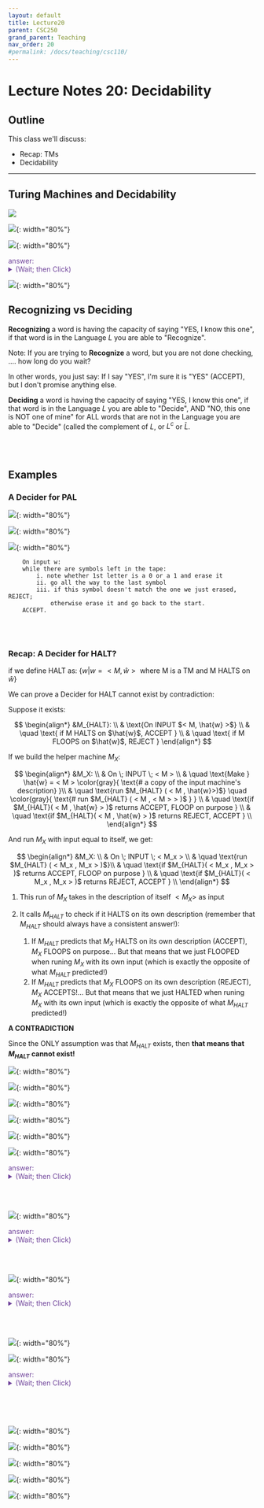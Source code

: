 ```yaml
---
layout: default
title: Lecture20
parent: CSC250
grand_parent: Teaching
nav_order: 20
#permalink: /docs/teaching/csc110/
---  
```


Lecture Notes 20: Decidability
==============================


Outline
-------

This class we'll discuss:

* Recap: TMs
* Decidability


* * *

  

Turing Machines and Decidability
--------------------------------

  
  
![](../../../assets/images/csc250/lecture16/computation.gif)  
  
  
  
![](../../../assets/images/csc250/lecture16/Dec01.png){: width="80%"}  
  
  
  
![](../../../assets/images/csc250/lecture16/Dec02.png){: width="80%"}  
  

<div class="container mx-lg-5">
  <span style='color:#6f439a'>answer: 
    <details><summary>(Wait; then Click)</summary>
      <p>
     	  <ol>
					<li>move both left and right</li>
					<li>write new symbols to the tape</li>
					<li>stop at any point and return an answer</li>
				</ol>
      </p>
    </details>
  </span>
</div> 
  

  
![](../../../assets/images/csc250/lecture16/Dec03.png){: width="80%"}  
  

## Recognizing vs Deciding  
  
  
  
**Recognizing** a word is having the capacity of saying "YES, I know this one", if that word is in the Language $L$ you are able to "Recognize".  
  
Note: If you are trying to **Recognize** a word, but you are not done checking, .... how long do you wait?  
  
In other words, you just say: If I say "YES", I'm sure it is "YES" (ACCEPT), but I don't promise anything else.  
  
  
  
**Deciding** a word is having the capacity of saying "YES, I know this one", if that word is in the Language $L$ you are able to "Decide", AND "NO, this one is NOT one of mine" for ALL words that are not in the Language you are able to "Decide" (called the complement of $L$, or $L^c$ or $\bar{L}$.  
  
<br><br>

## Examples

### A Decider for PAL
  
  
![](../../../assets/images/csc250/lecture16/Dec04.png){: width="80%"}  
  

  
![](../../../assets/images/csc250/lecture16/Dec05.png){: width="80%"}  
  
  
  
![](../../../assets/images/csc250/lecture16/Dec06.png){: width="80%"}  
  


```    
    On input w:
    while there are symbols left in the tape:
        i. note whether 1st letter is a 0 or a 1 and erase it
        ii. go all the way to the last symbol
        iii. if this symbol doesn't match the one we just erased, REJECT; 
            otherwise erase it and go back to the start.
    ACCEPT. 
```

<br><br>

### Recap: A Decider for HALT?


if we define HALT as: $\{ w \vert w = < M, \hat{w}> \text{ where M is a TM and M HALTS on } \hat{w} \}$

We can prove a Decider for HALT cannot exist by contradiction:

Suppose it exists:

  $$ 
  \begin{align*} 
  &M_{HALT}: \\
  & \text{On INPUT $< M, \hat{w} >$} \\
  & \quad \text{ if M HALTS on $\hat{w}$, ACCEPT } \\
  & \quad \text{ if M FLOOPS on $\hat{w}$, REJECT } 
  \end{align*} 
  $$  

If we build the helper machine $M_X$:

  $$ 
  \begin{align*} 
  &M_X: \\
  & On \; INPUT \; < M > \\ 
  & \quad \text{Make } \hat{w} = < M > \color{gray}{ \text{# a copy of the input machine's description} }\\
  & \quad \text{run $M_{HALT} ( < M , \hat{w}>)$}
  \quad \color{gray}{ \text{# run $M_{HALT} ( < M , < M > > )$ } } \\
  & \quad \text{if $M_{HALT}( < M , \hat{w} > )$ returns ACCEPT, FLOOP on purpose } \\
  & \quad \text{if $M_{HALT}( < M , \hat{w} > )$ returns REJECT, ACCEPT } \\
  \end{align*} 
  $$  

And run $M_X$ with input equal to itself, we get:

  $$ 
  \begin{align*} 
  &M_X: \\
  & On \; INPUT \; < M_x > \\
  & \quad \text{run $M_{HALT} ( < M_x , M_x > )$}\\
  & \quad \text{if $M_{HALT}( < M_x ,  M_x > )$ returns ACCEPT, FLOOP on purpose } \\
  & \quad \text{if $M_{HALT}( < M_x ,  M_x > )$ returns REJECT, ACCEPT } \\
  \end{align*} 
  $$ 

  1.  This run of $M_X$ takes in the description of itself $< M_X >$ as input
  2.  It calls $M_{HALT}$ to check if it HALTS on its own description (remember that $M_{HALT}$ should always have a consistent answer!):

      1. If $M_{HALT}$ predicts that $M_{X}$ HALTS on its own description (ACCEPT), $M_X$ FLOOPS on purpose... But that means that we just FLOOPED when runing $M_{X}$ with its own input (which is exactly the opposite of what $M_{HALT}$ predicted!)
      2. If $M_{HALT}$ predicts that $M_{X}$ FLOOPS on its own description (REJECT), $M_X$ ACCEPTS!... But that means that we just HALTED when runing $M_{X}$ with its own input (which is exactly the opposite of what $M_{HALT}$ predicted!)

 **A CONTRADICTION**

 Since the ONLY assumption was that $M_{HALT}$ exists, then **that means that $M_{HALT}$ cannot exist!** 

  
![](../../../assets/images/csc250/lecture16/Dec15.png){: width="80%"}  
  
  
  
![](../../../assets/images/csc250/lecture16/Dec16.png){: width="80%"}  
  
  
  
![](../../../assets/images/csc250/lecture16/Dec17.png){: width="80%"}  
  
  
  
![](../../../assets/images/csc250/lecture16/Dec18.png){: width="80%"}  
  
  
  
![](../../../assets/images/csc250/lecture16/Dec19.png){: width="80%"}  
  
  
  
![](../../../assets/images/csc250/lecture16/Dec20.png){: width="80%"}  
  

<div class="container mx-lg-5">
  <span style='color:#6f439a'>answer: 
    <details><summary>(Wait; then Click)</summary>
      <p>
     	  <ol>
					<li>Run both machines in parallel</li>
					<li> $\qquad$ Accept if either accepts</li>
				</ol>
      </p>
    </details>
  </span>
</div>  
  

<br><br>

  
  
![](../../../assets/images/csc250/lecture16/Dec21.png){: width="80%"}  
  

<div class="container mx-lg-5">
  <span style='color:#6f439a'>answer: 
    <details><summary>(Wait; then Click)</summary>
      <p>
     	  <ol>
					<li>Run both machines in parallel</li>
					<li> $\qquad$ Accept if both accept</li>
				</ol>
      </p>
    </details>
  </span>
</div>  
  

<br><br>

  
  
![](../../../assets/images/csc250/lecture16/Dec22.png){: width="80%"}  
  

<div class="container mx-lg-5">
  <span style='color:#6f439a'>answer: 
    <details><summary>(Wait; then Click)</summary>
      <p>
     	  <ol>
					<li>Suppose that M decides L.</li>
					<li> Design a new machine $M^\prime$ that behaves just like M, but: 
						<ul>
							<li>If M accepts, $M^{\prime}$ rejects</li>
							<li>If M rejects, $M^{\prime}$ accepts</li>
						</ul>
					</li>
					<li>Formally, can do this by interchanging $q_{acc}$ and $ q_{rej}$</li>
					<li>Then $M^{\prime}$ decides $L^c$</li>
<!-- 						
						<ul>
							<li></li>
							<li></li>
							<li></li>
						</ul> 
-->
				</ol>
      </p>
    </details>
  </span>
</div>  
  

<br><br>
  

  
![](../../../assets/images/csc250/lecture16/Dec23.png){: width="80%"}  
  
  
  
![](../../../assets/images/csc250/lecture16/Dec24.png){: width="80%"}  
  

<div class="container mx-lg-5">
  <span style='color:#6f439a'>answer: 
    <details><summary>(Wait; then Click)</summary>
      <p>
     	  <ol>
					<li>Run both M1 and M2 on w</li>
					<li>One must accept</li>
					<li> 
						<ul>
							<li>If M1 accepts, then M accepts</li>
							<li>If M 2 accepts, then M rejects</li>
						</ul> 						
					</li>
				</ol>
How? In sequence? <b>What if M1 loops?</b>  <br>
What can we do?	<br><br>

![](../../../assets/images/csc250/lecture16/Dec25.png){: width="80%"}  
      </p>
    </details>
  </span>
</div>  
  
<br><br><br>
  
![](../../../assets/images/csc250/lecture16/Dec26.png){: width="80%"}  
  
  
  
![](../../../assets/images/csc250/lecture16/Dec27.png){: width="80%"}  
  
  
  
![](../../../assets/images/csc250/lecture16/Dec28.png){: width="80%"}  
  
  
  
![](../../../assets/images/csc250/lecture16/Dec29.png){: width="80%"}  
  
  
  
![](../../../assets/images/csc250/lecture16/Dec30.png){: width="80%"}